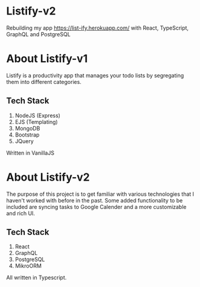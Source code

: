 # Listify-v2
Rebuilding my app https://list-ify.herokuapp.com/ with React, TypeScript, GraphQL and PostgreSQL

# About Listify-v1
Listify is a productivity app that manages your todo lists by segregating them into different categories.

## Tech Stack
1. NodeJS (Express)
1. EJS (Templating)
1. MongoDB
1. Bootstrap
1. JQuery

Written in VanillaJS

# About Listify-v2
The purpose of this project is to get familiar with various technologies that I haven't worked with before in the past.
Some added functionality to be included are syncing tasks to Google Calender and a more customizable and rich UI.

## Tech Stack
1. React
1. GraphQL
1. PostgreSQL
1. MikroORM

All written in Typescript. 

